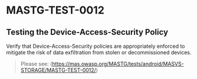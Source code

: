 #  MASTG-TEST-0012

## Testing the Device-Access-Security Policy

Verify that Device-Access-Security policies are appropriately enforced to mitigate the risk of data exfiltration from stolen or decommissioned devices.

> Please see: (https://mas.owasp.org/MASTG/tests/android/MASVS-STORAGE/MASTG-TEST-0012/)